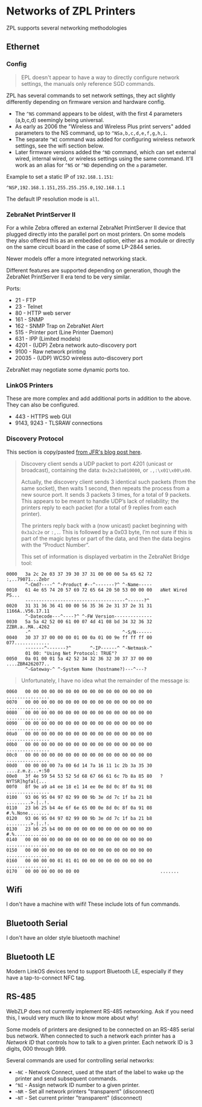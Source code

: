 # Networks of ZPL Printers

ZPL supports several networking methodologies

## Ethernet

### Config

> EPL doesn't appear to have a way to directly configure network settings, the manuals only reference SGD commands.

ZPL has several commands to set network settings, they act slightly differently depending on firmware version and hardware config.

* The `^NS` command appears to be oldest, with the first 4 parameters (a,b,c,d) seemingly being universal.
* As early as 2006 the "Wireless and Wireless Plus print servers" added parameters to the NS command, up to `^NSa,b,c,d,e,f,g,h,i`.
* The separate `^WI` command was added for configuring wireless network settings, see the wifi section below.
* Later firmware versions added the `^ND` command, which can set external wired, internal wired, or wireless settings using the same command. It'll work as an alias for `^NS` or `^ND` depending on the `a` parameter.

Example to set a static IP of `192.168.1.151`:

`^NSP,192.168.1.151,255.255.255.0,192.168.1.1`

The default IP resolution mode is `all`.

### ZebraNet PrintServer II

For a while Zebra offered an external ZebraNet PrintServer II device that plugged directly into the parallel port on most printers. On some models they also offered this as an embedded option, either as a module or directly on the same circuit board in the case of some LP-2844 series.

Newer models offer a more integrated networking stack.

Different features are supported depending on generation, though the ZebraNet PrintServer II era tend to be very similar.

Ports:

* 21 - FTP
* 23 - Telnet
* 80 - HTTP web server
* 161 - SNMP
* 162 - SNMP Trap on ZebraNet Alert
* 515 - Printer port (Line Printer Daemon)
* 631 - IPP (Limited models)
* 4201 - (UDP) Zebra network auto-discovery port
* 9100 - Raw network printing
* 20035 - (UDP) WCSO wireless auto-discovery port

ZebraNet may negotiate some dynamic ports too.

### LinkOS Printers

These are more complex and add additional ports in addition to the above. They can also be configured.

* 443 - HTTPS web GUI
* 9143, 9243 - TLSRAW connections

### Discovery Protocol

This section is copy/pasted [from JFR's blog post here](https://jfr.im/blog/2024/09/zebra-network-discovery-protocol/).

> Discovery client sends a UDP packet to port 4201 (unicast or broadcast), containing the data: `0x2e2c3a010000`, or `.,:\x01\x00\x00`.
>
> Actually, the discovery client sends 3 identical such packets (from the same socket), then waits 1 second, then repeats the process from a new source port. It sends 3 packets 3 times, for a total of 9 packets. This appears to be meant to handle UDP’s lack of reliability; the printers reply to each packet (for a total of 9 replies from each printer).
>
> The printers reply back with a (now unicast) packet beginning with `0x3a2c2e` or `:,.`. This is followed by a 0x03 byte, I’m not sure if this is part of the magic bytes or part of the data, and then the data begins with the “Product Number”.
>
> This set of information is displayed verbatim in the ZebraNet Bridge tool:

```text
0000   3a 2c 2e 03 37 39 30 37 31 00 00 00 5a 65 62 72   :,..79071...Zebr
       ^-Cmd?----^ ^-Product #--^-------?^ ^-Name-----
0010   61 4e 65 74 20 57 69 72 65 64 20 50 53 00 00 00   aNet Wired PS...
       -------------------------------------^------?^
0020   31 31 36 36 41 00 00 56 35 36 2e 31 37 2e 31 31   1166A..V56.17.11
       ^-Datecode---^----?^ ^-FW Version--------------
0030   5a 5a 42 52 00 61 00 07 4d 41 08 bd 34 32 36 32   ZZBR.a..MA..4262
       -^                                  ^-S/N------
0040   30 37 37 00 00 00 01 00 0a 01 00 9e ff ff ff 00   077.............
       -------^-------?^       ^-IP------^ ^-Netmask-^
       01 00: "Using Net Protocol: TRUE"?
0050   0a 01 00 01 5a 42 52 34 32 36 32 30 37 37 00 00   ....ZBR4262077..
       ^-Gateway-^ ^-System Name (hostname?)---^---?
```

> Unfortunately, I have no idea what the remainder of the message is:

```text
0060   00 00 00 00 00 00 00 00 00 00 00 00 00 00 00 00   ................
0070   00 00 00 00 00 00 00 00 00 00 00 00 00 00 00 00   ................
0080   00 00 00 00 00 00 00 00 00 00 00 00 00 00 00 00   ................
0090   00 00 00 00 00 00 00 00 00 00 00 00 00 00 00 00   ................
00a0   00 00 00 00 00 00 00 00 00 00 00 00 00 00 00 00   ................
00b0   00 00 00 00 00 00 00 00 00 00 00 00 00 00 00 00   ................
00c0   00 00 00 00 00 00 00 00 00 00 00 00 00 00 00 00   ................
00d0   00 00 00 00 7a 00 6d 14 7a 16 11 1c 2b 3a 35 30   ....z.m.z...+:50
00e0   3f 4e 59 54 53 52 5d 68 67 66 61 6c 7b 8a 85 80   ?NYTSR]hgfal{...
00f0   8f 9e a9 a4 ee 18 e1 14 ee 0e 8d 0c 8f 0a 91 08   ................
0100   93 06 95 04 97 02 99 00 9b 3e dd 7c 1f ba 21 b8   .........>.|..!.
0110   23 b6 25 b4 4e 6f 6e 65 00 0e 8d 0c 8f 0a 91 08   #.%.None........
0120   93 06 95 04 97 02 99 00 9b 3e dd 7c 1f ba 21 b8   .........>.|..!.
0130   23 b6 25 b4 00 00 00 00 00 00 00 00 00 00 00 00   #.%.............
0140   00 00 00 00 00 00 00 00 00 00 00 00 00 00 00 00   ................
0150   00 00 00 00 00 00 00 00 00 00 00 00 00 00 00 00   ................
0160   00 00 00 00 01 01 01 00 00 00 00 00 00 00 00 00   ................
0170   00 00 00 00 00 00 00                              .......
```

## Wifi

I don't have a machine with wifi! These include lots of fun commands.

## Bluetooth Serial

I don't have an older style bluetooth machine!

## Bluetooth LE

Modern LinkOS devices tend to support Bluetooth LE, especially if they have a tap-to-connect NFC tag.

## RS-485

WebZLP does not currently implement RS-485 networking. Ask if you need this, I would very much like to know more about why!

Some models of printers are designed to be connected on an RS-485 serial bus network. When connected to such a network each printer has a _Network ID_ that controls how to talk to a given printer. Each network ID is 3 digits, 000 through 999.

Several commands are used for controlling serial networks:

* `~NC` - Network Connect, used at the start of the label to wake up the printer and send subsequent commands.
* `^NI` - Assign network ID number to a given printer.
* `~NR` - Set all network printers "transparent" (disconnect)
* `~NT` - Set current printer "transparent" (disconnect)
